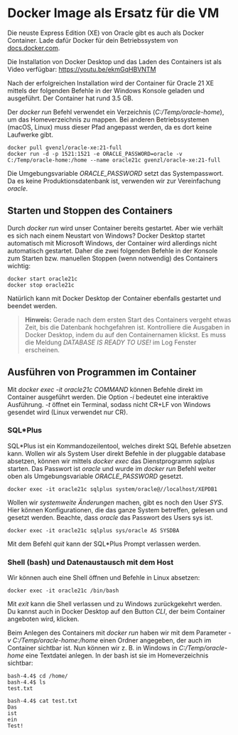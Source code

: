 # Docker Image als Ersatz für die VM

Die neuste Express Edition (XE) von Oracle gibt es auch als Docker Container. Lade dafür
Docker für dein Betriebssystem von [docs.docker.com](https://docs.docker.com/get-docker/).

Die Installation von Docker Desktop und das Laden des Containers ist als Video
verfügbar: https://youtu.be/ekmGqHBVNTM

Nach der erfolgreichen Installation wird der Container für Oracle 21 XE mittels der folgenden
Befehle in der Windows Konsole geladen und ausgeführt. Der Container hat rund 3.5 GB.

Der *docker run* Befehl verwendet ein Verzeichnis (*C:/Temp/oracle-home*), um das Homeverzeichnis
zu mappen. Bei anderen Betriebssystemen (macOS, Linux) muss dieser Pfad angepasst werden, da es
dort keine Laufwerke gibt.

```text
docker pull gvenzl/oracle-xe:21-full
docker run -d -p 1521:1521 -e ORACLE_PASSWORD=oracle -v C:/Temp/oracle-home:/home --name oracle21c gvenzl/oracle-xe:21-full
```

Die Umgebungsvariable *ORACLE_PASSWORD* setzt das Systempasswort. Da es keine Produktionsdatenbank
ist, verwenden wir zur Vereinfachung *oracle*.

## Starten und Stoppen des Containers

Durch *docker run* wird unser Container bereits gestartet. Aber wie verhält es sich nach einem
Neustart von Windows? Docker Desktop startet automatisch mit
Microsoft Windows, der Container wird allerdings nicht automatisch gestartet.
Daher die zwei folgenden Befehle in der Konsole zum Starten bzw. manuellen Stoppen (wenn notwendig)
des Containers wichtig:

```text
docker start oracle21c
docker stop oracle21c
```

Natürlich kann mit Docker Desktop der Container ebenfalls gestartet und beendet werden.

> **Hinweis:** Gerade nach dem ersten Start des Containers vergeht etwas Zeit, bis die Datenbank 
> hochgefahren ist. Kontrolliere die Ausgaben in Docker Desktop, indem du auf den Containernamen
> klickst. Es muss die Meldung *DATABASE IS READY TO USE!* im Log Fenster erscheinen.

## Ausführen von Programmen im Container

Mit *docker exec -it oracle21c COMMAND* können Befehle direkt im Container ausgeführt werden.
Die Option *-i* bedeutet eine interaktive Ausführung. *-t* öffnet ein Terminal, sodass nicht CR+LF
von Windows gesendet wird (Linux verwendet nur CR).

### SQL*Plus 

SQL*Plus ist ein Kommandozeilentool, welches direkt SQL Befehle absetzen kann. Wollen wir als
System User direkt Befehle in der pluggable database absetzen, können wir
mittels *docker exec* das Dienstprogramm *sqlplus* starten. Das Passwort ist *oracle* und wurde
im *docker run* Befehl weiter oben als Umgebungsvariable *ORACLE_PASSWORD* gesetzt.

```text
docker exec -it oracle21c sqlplus system/oracle@//localhost/XEPDB1
```

Wollen wir *systemweite Änderungen* machen, gibt es noch den User *SYS*. Hier können Konfigurationen,
die das ganze System betreffen, gelesen und gesetzt werden. Beachte, dass *oracle* das Passwort
des Users sys ist.

```text
docker exec -it oracle21c sqlplus sys/oracle AS SYSDBA
```

Mit dem Befehl *quit* kann der SQL*Plus Prompt verlassen werden.

### Shell (bash) und Datenaustausch mit dem Host

Wir können auch eine Shell öffnen und Befehle in Linux absetzen:

```text
docker exec -it oracle21c /bin/bash
```

Mit *exit* kann die Shell verlassen und zu Windows zurückgekehrt werden. Du kannst auch in
Docker Desktop auf den Button *CLI*, der beim Container angeboten wird, klicken.

Beim Anlegen des Containers mit *docker run* haben wir mit dem Parameter
*-v C:/Temp/oracle-home:/home* einen Ordner angegeben, der auch im Container sichtbar ist.
Nun können wir z. B. in Windows in *C:/Temp/oracle-home* eine Textdatei anlegen. In der bash
ist sie im Homeverzeichnis sichtbar:

```text
bash-4.4$ cd /home/
bash-4.4$ ls
test.txt

bash-4.4$ cat test.txt
Das
ist
ein
Test!
```


